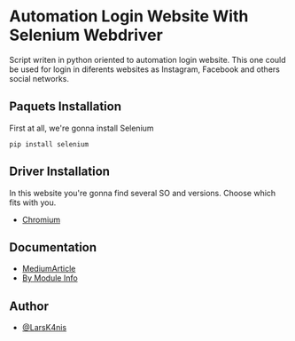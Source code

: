 # Automation Login Website With Selenium Webdriver
Script writen in python oriented to automation login website. This one could be used for login in diferents websites as Instagram, Facebook and others social networks. 

## Paquets Installation 
First at all, we're gonna install Selenium 

```
pip install selenium
```

## Driver Installation
In this website you're gonna find several SO and versions. Choose which fits with you.
* [Chromium](https://chromedriver.chromium.org/downloads)


## Documentation
* [MediumArticle](https://medium.com/@kikigulab/how-to-automate-opening-and-login-to-websites-with-python-6aeaf1f6ae98)
* [By Module Info](https://selenium-python.readthedocs.io/locating-elements.html)


## Author

- [@LarsK4nis](https://github.com/LarsK4nis)


